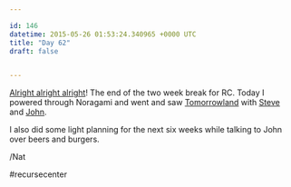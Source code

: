 ```yaml
---

id: 146
datetime: 2015-05-26 01:53:24.340965 +0000 UTC
title: "Day 62"
draft: false


---
```


[Alright alright alright](https://www.youtube.com/watch?v=X4bg4Q63kJQ)! The end of the two week break for RC. Today I powered through Noragami and went and saw [Tomorrowland](http://www.metacritic.com/movie/tomorrowland) with [Steve](https://twitter.com/ifosteve) and [John](https://jdherg.github.io/).

I also did some light planning for the next six weeks while talking to John over beers and burgers.

/Nat

#recursecenter
